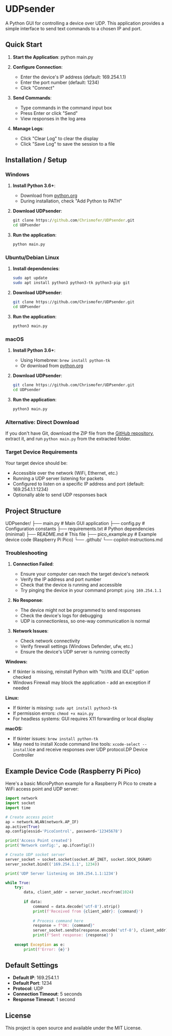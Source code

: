 # UDPsender

A Python GUI for controlling a device over UDP. This application provides a simple interface to send text commands to a chosen IP and port.

## Quick Start

1. **Start the Application**:
   python main.py

2. **Configure Connection**:
   - Enter the device's IP address (default: 169.254.1.1)
   - Enter the port number (default: 1234)
   - Click "Connect"

3. **Send Commands**:
   - Type commands in the command input box
   - Press Enter or click "Send"
   - View responses in the log area

4. **Manage Logs**:
   - Click "Clear Log" to clear the display
   - Click "Save Log" to save the session to a file


## Installation / Setup

### Windows

1. **Install Python 3.6+**:
   - Download from [python.org](https://www.python.org/downloads/)
   - During installation, check "Add Python to PATH"

2. **Download UDPsender**:
   ```cmd
   git clone https://github.com/Chrismofer/UDPsender.git
   cd UDPsender
   ```

3. **Run the application**:
   ```cmd
   python main.py
   ```

### Ubuntu/Debian Linux

1. **Install dependencies**:
   ```bash
   sudo apt update
   sudo apt install python3 python3-tk python3-pip git
   ```

2. **Download UDPsender**:
   ```bash
   git clone https://github.com/Chrismofer/UDPsender.git
   cd UDPsender
   ```

3. **Run the application**:
   ```bash
   python3 main.py
   ```

### macOS

1. **Install Python 3.6+**:
   - Using Homebrew: `brew install python-tk`
   - Or download from [python.org](https://www.python.org/downloads/)

2. **Download UDPsender**:
   ```bash
   git clone https://github.com/Chrismofer/UDPsender.git
   cd UDPsender
   ```

3. **Run the application**:
   ```bash
   python3 main.py
   ```

### Alternative: Direct Download
If you don't have Git, download the ZIP file from the [GitHub repository](https://github.com/Chrismofer/UDPsender), extract it, and run `python main.py` from the extracted folder.


### Target Device Requirements

Your target device should be:
- Accessible over the network (WiFi, Ethernet, etc.)
- Running a UDP server listening for packets
- Configured to listen on a specific IP address and port (default: 169.254.1.1:1234)
- Optionally able to send UDP responses back

## Project Structure

UDPsender/
├── main.py              # Main GUI application
├── config.py            # Configuration constants
├── requirements.txt     # Python dependencies (minimal)
├── README.md           # This file
├── pico_example.py     # Example device code (Raspberry Pi Pico)
└── .github/
    └── copilot-instructions.md


### Troubleshooting
1. **Connection Failed**:
   - Ensure your computer can reach the target device's network
   - Verify the IP address and port number
   - Check that the device is running and accessible
   - Try pinging the device in your command prompt: `ping 169.254.1.1`

2. **No Response**:
   - The device might not be programmed to send responses
   - Check the device's logs for debugging
   - UDP is connectionless, so one-way communication is normal

3. **Network Issues**:
   - Check network connectivity
   - Verify firewall settings (Windows Defender, ufw, etc.)
   - Ensure the device's UDP server is running correctly

**Windows:**
- If tkinter is missing, reinstall Python with "tcl/tk and IDLE" option checked
- Windows Firewall may block the application - add an exception if needed

**Linux:**
- If tkinter is missing: `sudo apt install python3-tk`
- If permission errors: `chmod +x main.py`
- For headless systems: GUI requires X11 forwarding or local display

**macOS:**
- If tkinter issues: `brew install python-tk`
- May need to install Xcode command line tools: `xcode-select --install`ice and receive responses over UDP protocol.DP Device Controller

## Example Device Code (Raspberry Pi Pico)

Here's a basic MicroPython example for a Raspberry Pi Pico to create a WiFi access point and UDP server:

```python
import network
import socket
import time

# Create access point
ap = network.WLAN(network.AP_IF)
ap.active(True)
ap.config(essid='PicoControl', password='12345678')

print('Access Point created')
print('Network config:', ap.ifconfig())

# Create UDP socket server
server_socket = socket.socket(socket.AF_INET, socket.SOCK_DGRAM)
server_socket.bind(('169.254.1.1', 1234))

print('UDP Server listening on 169.254.1.1:1234')

while True:
    try:
        data, client_addr = server_socket.recvfrom(1024)
        
        if data:
            command = data.decode('utf-8').strip()
            print(f'Received from {client_addr}: {command}')
            
            # Process command here
            response = f"OK: {command}"
            server_socket.sendto(response.encode('utf-8'), client_addr)
            print(f'Sent response: {response}')
            
    except Exception as e:
        print(f'Error: {e}')
```

## Default Settings

- **Default IP**: 169.254.1.1
- **Default Port**: 1234
- **Protocol**: UDP
- **Connection Timeout**: 5 seconds
- **Response Timeout**: 1 second

## License

This project is open source and available under the MIT License.
